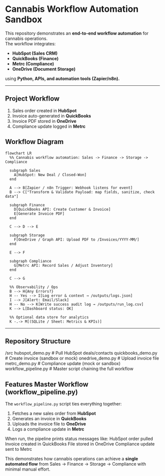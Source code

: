# Cannabis Workflow Automation Sandbox

This repository demonstrates an **end-to-end workflow automation** for cannabis operations.  
The workflow integrates:

- **HubSpot (Sales CRM)**
- **QuickBooks (Finance)**
- **Metrc (Compliance)**
- **OneDrive (Document Storage)**

using **Python, APIs, and automation tools (Zapier/n8n).**

---

## Project Workflow
1. Sales order created in **HubSpot**
2. Invoice auto-generated in **QuickBooks**
3. Invoice PDF stored in **OneDrive**
4. Compliance update logged in **Metrc**

## Workflow Diagram

```mermaid
flowchart LR
  %% Cannabis workflow automation: Sales -> Finance -> Storage -> Compliance

  subgraph Sales
    A[HubSpot: New Deal / Closed-Won]
  end

  A --> B[Zapier / n8n Trigger: Webhook listens for event]
  B --> C["Transform & Validate Payload: map fields, sanitize, check data"]

  subgraph Finance
    D[QuickBooks API: Create Customer & Invoice]
    E[Generate Invoice PDF]
  end

  C --> D --> E

  subgraph Storage
    F[OneDrive / Graph API: Upload PDF to /Invoices/YYYY-MM/]
  end

  E --> F

  subgraph Compliance
    G[Metrc API: Record Sales / Adjust Inventory]
  end

  C --> G

  %% Observability / Ops
  B --> H{Any Errors?}
  H -- Yes --> I[Log error & context → /outputs/logs.json]
  I --> J[Alert: Email/Slack]
  H -- No --> K[Write success audit log → /outputs/run_log.csv]
  K --> L[Dashboard status: OK]

  %% Optional data store for analytics
  K -.-> M[(SQLite / Sheet: Metrics & KPIs)]
```
---

## Repository Structure
/src
   hubspot_demo.py      # Pull HubSpot deals/contacts
   quickbooks_demo.py   # Create invoice (sandbox or mock)
   onedrive_demo.py     # Upload invoice file
   metrc_demo.py        # Compliance update (mock or sandbox)
   workflow_pipeline.py # Master script chaining the full workflow

## Features Master Workflow (workflow_pipeline.py)

The `workflow_pipeline.py` script ties everything together:

1. Fetches a new sales order from **HubSpot**
2. Generates an invoice in **QuickBooks**
3. Uploads the invoice file to **OneDrive**
4. Logs a compliance update in **Metrc**

When run, the pipeline prints status messages like:
HubSpot order pulled
Invoice created in QuickBooks
File stored in OneDrive
Compliance update sent to Metrc

This demonstrates how cannabis operations can achieve a **single automated flow** 
from Sales → Finance → Storage → Compliance with minimal manual effort.

